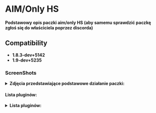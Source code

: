 # AIM/Only HS

<b> Podstawowy opis paczki aim/only HS (aby samemu sprawdzić paczkę zgłoś się do właściciela poprzez discorda)

## Compatibility
- 1.8.3-dev+5142
- 1.9-dev+5235

### ScreenShots

<details>
	<summary><b>Zdjęcia przedstawiające podstawowe działanie paczki:</b></summary>
- Wygląd HUD:
	
<img src="https://github.com/N1K1Cz/AIM-Only-HS/blob/main/zdj/hud.png"></img>

- Główne menu serwera:

<img src="https://github.com/N1K1Cz/AIM-Only-HS/blob/main/zdj/menu.png"></img>

- Wygląd czatu z rangą VIP:

<img src="https://github.com/N1K1Cz/AIM-Only-HS/blob/main/zdj/czat.png"></img>

</details>

#### Lista pluginów:

<details>
<summary><b>Lista pluginów:</b></summary>

```
--------------------------------------------------------------------
---------------------ONLY HS by N1K1Cz------------------------------
--------------------------------------------------------------------

HS_OnlyHeadShot.amxx                       ;only HS
HS_blokuj.amxx                             ;blokowanie kupna broni
HS_bullet_dmg.amxx                         ;pokazuje dmg zadawane
HS_ad_manager.amxx                         ;Reklamy say
HS_admin_freelook.amxx                     ;jak sama nazwa wskazuje
HS_admin_spec_esp.amxx                     ;wh admina po smierci
HS_Cennik.amxx                             ;cennik
HS_czat_log.amxx                           ;logi czatu
HS_duszek_po_smierci.amxx                  ;duszek gdy zginiesz
HS_grenade_trail.amxx                      ;Linia rzucenia granata
HS_gamenamechanger.amxx                    ;zmiana nazwy gry (trzeba dopisać na końcu pliku amxx.cfg -      amx_gamename "nazwa")
HS_flash.amxx                              ;kto nas oslepil
HS_logs.amxx                               ;logi graczy
HS_granat_info.amxx                        ;info jaki granat rzucamy
HS_inf_smierc.amxx                         ;15 sek. info po smierci
HS_Kontakt.amxx                            ;Kontakt do adminow
HS_menu.amxx                               ;menu
HS_Najlepszy.amxx                          ;Najlepszy gracz rundy
HS_ranga.amxx                              ;ranga/hud/prefix
HS_parachute.amxx                          ;spadochron
HS_RoundSound.amxx                         ;Muzyka po rundzie
HS_SpawnProtection.amxx                    ;protekcja spawn
HS_skiny.amxx                              ;Skiny
HS_ping.amxx                               ;kick za wysoki ping
HS_Ultimate_sounds_female.amxx             ;Damskie dzwieki po zabojstwie
HS_vip.amxx debug                          ;VIP
HS_vip_dla_steam.amxx                      ;vip dla steam za free
```
</details>
